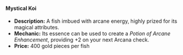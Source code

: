 #### Mystical Koi
- **Description:** A fish imbued with arcane energy, highly prized for its magical attributes.
- **Mechanic:** Its essence can be used to create a *Potion of Arcane Enhancement*, providing +2 on your next Arcana check.
- **Price:** 400 gold pieces per fish